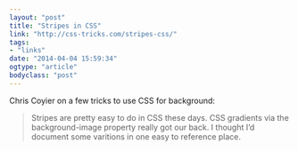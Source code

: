 ```yaml
---
layout: "post"
title: "Stripes in CSS"
link: "http://css-tricks.com/stripes-css/"
tags: 
- "links"
date: "2014-04-04 15:59:34"
ogtype: "article"
bodyclass: "post"
---
```


Chris Coyier on a few tricks to use CSS for background:

> Stripes are pretty easy to do in CSS these days. CSS gradients via the background-image property really got our back. I thought I’d document some varitions in one easy to reference place.